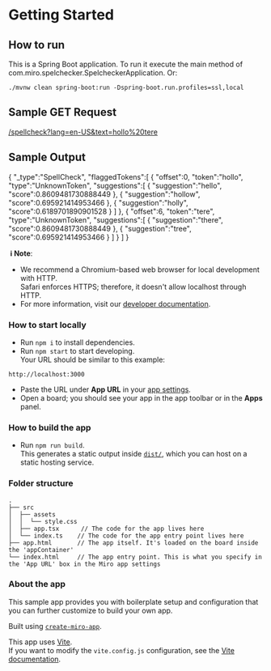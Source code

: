 # Getting Started

## How to run 

This is a Spring Boot application. To run it execute the main method of com.miro.spelchecker.SpelcheckerApplication. Or: 

```shell
./mvnw clean spring-boot:run -Dspring-boot.run.profiles=ssl,local
```

## Sample GET Request
[/spellcheck?lang=en-US&text=hollo%20tere](https://localhost:3344/spellcheck?lang=en-US&text=hollo%20tere)

## Sample Output

{
"_type":"SpellCheck",
"flaggedTokens":[
{
"offset":0,
"token":"hollo",
"type":"UnknownToken",
"suggestions":[
{
"suggestion":"hello",
"score":0.8609481730888449
},
{
"suggestion":"hollow",
"score":0.695921414953466
},
{
"suggestion":"holly",
"score":0.6189701890901528
}
]
},
{
"offset":6,
"token":"tere",
"type":"UnknownToken",
"suggestions":[
{
"suggestion":"there",
"score":0.8609481730888449
},
{
"suggestion":"tree",
"score":0.695921414953466
}
]
}
]
}

**&nbsp;ℹ&nbsp;Note**:

- We recommend a Chromium-based web browser for local development with HTTP. \
  Safari enforces HTTPS; therefore, it doesn't allow localhost through HTTP.
- For more information, visit our [developer documentation](https://developers.miro.com).

### How to start locally

- Run `npm i` to install dependencies.
- Run `npm start` to start developing. \
  Your URL should be similar to this example:
 ```
 http://localhost:3000
 ```
- Paste the URL under **App URL** in your
  [app settings](https://developers.miro.com/docs/build-your-first-hello-world-app#step-3-create-your-app-in-miro).
- Open a board; you should see your app in the app toolbar or in the **Apps**
  panel.

### How to build the app

- Run `npm run build`. \
  This generates a static output inside [`dist/`](./dist), which you can host on a static hosting
  service.

### Folder structure

<!-- The following tree structure is just an example -->

```
.
├── src
│  ├── assets
│  │  └── style.css
│  ├── app.tsx      // The code for the app lives here
│  └── index.ts    // The code for the app entry point lives here
├── app.html       // The app itself. It's loaded on the board inside the 'appContainer'
└── index.html     // The app entry point. This is what you specify in the 'App URL' box in the Miro app settings
```

### About the app

This sample app provides you with boilerplate setup and configuration that you can further customize to build your own app.

<!-- describe shortly the purpose of the sample app -->

Built using [`create-miro-app`](https://www.npmjs.com/package/create-miro-app).

This app uses [Vite](https://vitejs.dev/). \
If you want to modify the `vite.config.js` configuration, see the [Vite documentation](https://vitejs.dev/guide/).
